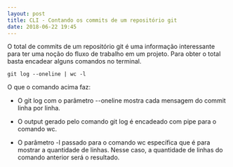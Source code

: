 ```yaml
---
layout: post
title: CLI - Contando os commits de um repositório git
date: 2018-06-22 19:45
---
```


O total de commits de um repositório git é uma informação interessante para ter uma noção do fluxo de trabalho em um projeto. Para obter o total basta encadear alguns comandos no terminal.

```shell
git log --oneline | wc -l
```

O que o comando acima faz:

* O git log com o parâmetro --oneline mostra cada mensagem do commit linha por linha.

* O output gerado pelo comando git log é encadeado com pipe para o comando wc.

* O parâmetro -l passado para o comando wc específica que é para mostrar a quantidade de linhas. Nesse caso, a quantidade de linhas do comando anterior será o resultado.
